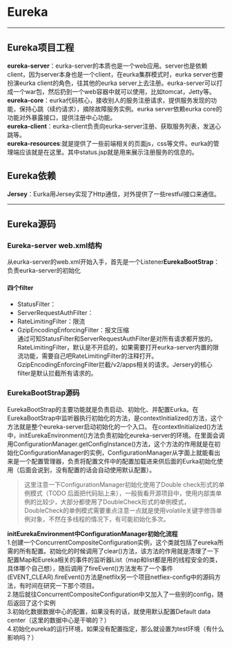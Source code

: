 # Eureka
---
## Eureka项目工程
**eureka-server**：eurka-server的本质也是一个web应用。server也是依赖client，因为server本身也是一个client，在eurka集群模式时，eurka server也要扮演eurka client的角色，往其他的eurka server上去注册。eurka-server可以打成一个war包，然后扔到一个web容器中就可以使用，比如tomcat，Jetty等。  
**eureka-core**：eurka代码核心，接收别人的服务注册请求，提供服务发现的功能，保持心跳（续约请求），摘除故障服务实例。eurka server依赖eurka core的功能对外暴露接口，提供注册中心功能。  
**eureka-client**：eurka-client负责向eurka-server注册、获取服务列表，发送心跳等。  
**eureka-resources**:就是提供了一些前端相关的页面js，css等文件。eurka的管理端应该就是在这里。其中status.jsp就是用来展示注册服务的信息的。

## Eureka依赖
**Jersey**：Eurka用Jersey实现了Http通信，对外提供了一些restful接口来通信。

---
## Eureka源码

### Eureka-server web.xml结构
从eurka-server的web.xml开始入手，首先是一个Listener**EurekaBootStrap**：负责eurka-server的初始化

#### 四个filter  
+ StatusFilter：
+ ServerRequestAuthFilter：
+ RateLimitingFilter：限流
+ GzipEncodingEnforcingFilter：报文压缩  
通过<filter-mapping>可知StatusFilter和ServerRequestAuthFilter是对所有请求都开放的。RateLimitingFilter，默认是不开启的，如果需要打开eurka-server内置的限流功能，需要自己吧RateLimitingFilter的<filter-mapping>注释打开。GzipEncodingEnforcingFilter拦截/v2/apps相关的请求。Jersery的核心filter是默认拦截所有请求的。
  
### EurekaBootStrap源码
EurekaBootStrap的主要功能就是负责启动、初始化、并配置Eurka。在EurekaBootStrap中监听器执行初始化的方法，是contextInitialized()方法，这个方法就是整个eureka-server启动初始化的一个入口。
在contextInitialized()方法中，initEurekaEnvironment()方法负责初始化eureka-server的环境。在里面会调用ConfigurationManager.getConfigInstance()方法，这个方法的作用就是在初始化ConfigurationManager的实例，ConfigurationManager从字面上就能看出来是一个配置管理器，负责将配置文件中的配置加载进来供后面的Eurka初始化使用（后面会说到，没有配置的话会自动使用默认配置）。
> 这里注意一下ConfigurationManager初始化使用了Double check形式的单例模式（TODO 后面把代码贴上来），一般我看开源项目中，使用内部类单例的比较少，大部分都使用了DoubleCheck形式的单例模式，DoubleCheck的单例模式需要重点注意一点就是使用volatile关键字修饰单例对象，不然在多线程的情况下，有可能初始化多次。  
>
**initEurekaEnvironment中ConfigurationManager初始化流程**  
  1.创建一个ConcurrentCompositeConfiguration实例，这个类就包括了eureka所需的所有配置。初始化的时候调用了clear()方法，该方法的作用就是清理了一下配置Map和Eureka相关的事件的监听器List（map和list都是用的线程安全的类，具体哪个自己想），随后调用了fireEvent()方法发布了一个事件(EVENT_CLEAR).fireEvent()方法是netfilx另一个项目netfiex-config中的源码方法，有时间在研究一下那个项目。  
  2.随后就往ConcurrentCompositeConfiguration中又加入了一些别的config，随后返回了这个实例  
  3.初始化数据数据中心的配置，如果没有的话，就使用默认配置Default data center（这里的数据中心是干嘛的？）  
  4.初始化eureka的运行环境，如果没有配置指定，那么就设置为test环境（有什么影响吗？）  
 
